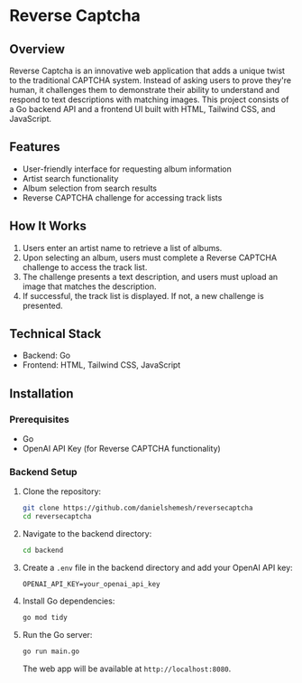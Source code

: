 # Reverse Captcha

## Overview

Reverse Captcha is an innovative web application that adds a unique twist to the traditional CAPTCHA system. Instead of asking users to prove they're human, it challenges them to demonstrate their ability to understand and respond to text descriptions with matching images. This project consists of a Go backend API and a frontend UI built with HTML, Tailwind CSS, and JavaScript.

## Features

- User-friendly interface for requesting album information
- Artist search functionality
- Album selection from search results
- Reverse CAPTCHA challenge for accessing track lists

## How It Works

1. Users enter an artist name to retrieve a list of albums.
2. Upon selecting an album, users must complete a Reverse CAPTCHA challenge to access the track list.
3. The challenge presents a text description, and users must upload an image that matches the description.
4. If successful, the track list is displayed. If not, a new challenge is presented.

## Technical Stack

- Backend: Go
- Frontend: HTML, Tailwind CSS, JavaScript

## Installation

### Prerequisites

- Go
- OpenAI API Key (for Reverse CAPTCHA functionality)

### Backend Setup

1. Clone the repository:
    ```bash
    git clone https://github.com/danielshemesh/reversecaptcha
    cd reversecaptcha
    ```

2. Navigate to the backend directory:
    ```bash
    cd backend
    ```

3. Create a `.env` file in the backend directory and add your OpenAI API key:
    ```env
    OPENAI_API_KEY=your_openai_api_key
    ```

4. Install Go dependencies:
    ```bash
    go mod tidy
    ```

5. Run the Go server:
    ```bash
    go run main.go
    ```

   The web app will be available at `http://localhost:8080`.
